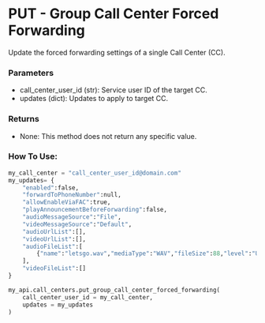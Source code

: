 # PUT - Group Call Center Forced Forwarding

Update the forced forwarding settings of a single Call Center (CC).

### Parameters&#x20;

* call\_center\_user\_id (str): Service user ID of the target CC.&#x20;
* updates (dict): Updates to apply to target CC.

### Returns

* None: This method does not return any specific value.

### How To Use:

```python
my_call_center = "call_center_user_id@domain.com"
my_updates= {
	"enabled":false,
	"forwardToPhoneNumber":null,
	"allowEnableViaFAC":true,
	"playAnnouncementBeforeForwarding":false,
	"audioMessageSource":"File",
	"videoMessageSource":"Default",
	"audioUrlList":[],
	"videoUrlList":[],
	"audioFileList":[
		{"name":"letsgo.wav","mediaType":"WAV","fileSize":88,"level":"User"}
	],
	"videoFileList":[]
}

my_api.call_centers.put_group_call_center_forced_forwarding(
    call_center_user_id = my_call_center,
    updates = my_updates
)
```
